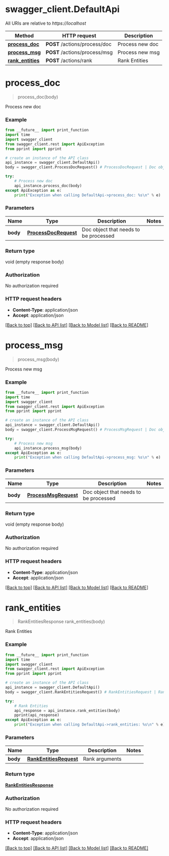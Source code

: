 # swagger_client.DefaultApi

All URIs are relative to *https://localhost*

Method | HTTP request | Description
------------- | ------------- | -------------
[**process_doc**](DefaultApi.md#process_doc) | **POST** /actions/process/doc | Process new doc
[**process_msg**](DefaultApi.md#process_msg) | **POST** /actions/process/msg | Process new msg
[**rank_entities**](DefaultApi.md#rank_entities) | **POST** /actions/rank | Rank Entities


# **process_doc**
> process_doc(body)

Process new doc



### Example
```python
from __future__ import print_function
import time
import swagger_client
from swagger_client.rest import ApiException
from pprint import pprint

# create an instance of the API class
api_instance = swagger_client.DefaultApi()
body = swagger_client.ProcessDocRequest() # ProcessDocRequest | Doc object that needs to be processed

try:
    # Process new doc
    api_instance.process_doc(body)
except ApiException as e:
    print("Exception when calling DefaultApi->process_doc: %s\n" % e)
```

### Parameters

Name | Type | Description  | Notes
------------- | ------------- | ------------- | -------------
 **body** | [**ProcessDocRequest**](ProcessDocRequest.md)| Doc object that needs to be processed | 

### Return type

void (empty response body)

### Authorization

No authorization required

### HTTP request headers

 - **Content-Type**: application/json
 - **Accept**: application/json

[[Back to top]](#) [[Back to API list]](../README.md#documentation-for-api-endpoints) [[Back to Model list]](../README.md#documentation-for-models) [[Back to README]](../README.md)

# **process_msg**
> process_msg(body)

Process new msg



### Example
```python
from __future__ import print_function
import time
import swagger_client
from swagger_client.rest import ApiException
from pprint import pprint

# create an instance of the API class
api_instance = swagger_client.DefaultApi()
body = swagger_client.ProcessMsgRequest() # ProcessMsgRequest | Doc object that needs to be processed

try:
    # Process new msg
    api_instance.process_msg(body)
except ApiException as e:
    print("Exception when calling DefaultApi->process_msg: %s\n" % e)
```

### Parameters

Name | Type | Description  | Notes
------------- | ------------- | ------------- | -------------
 **body** | [**ProcessMsgRequest**](ProcessMsgRequest.md)| Doc object that needs to be processed | 

### Return type

void (empty response body)

### Authorization

No authorization required

### HTTP request headers

 - **Content-Type**: application/json
 - **Accept**: application/json

[[Back to top]](#) [[Back to API list]](../README.md#documentation-for-api-endpoints) [[Back to Model list]](../README.md#documentation-for-models) [[Back to README]](../README.md)

# **rank_entities**
> RankEntitiesResponse rank_entities(body)

Rank Entities



### Example
```python
from __future__ import print_function
import time
import swagger_client
from swagger_client.rest import ApiException
from pprint import pprint

# create an instance of the API class
api_instance = swagger_client.DefaultApi()
body = swagger_client.RankEntitiesRequest() # RankEntitiesRequest | Rank arguments

try:
    # Rank Entities
    api_response = api_instance.rank_entities(body)
    pprint(api_response)
except ApiException as e:
    print("Exception when calling DefaultApi->rank_entities: %s\n" % e)
```

### Parameters

Name | Type | Description  | Notes
------------- | ------------- | ------------- | -------------
 **body** | [**RankEntitiesRequest**](RankEntitiesRequest.md)| Rank arguments | 

### Return type

[**RankEntitiesResponse**](RankEntitiesResponse.md)

### Authorization

No authorization required

### HTTP request headers

 - **Content-Type**: application/json
 - **Accept**: application/json

[[Back to top]](#) [[Back to API list]](../README.md#documentation-for-api-endpoints) [[Back to Model list]](../README.md#documentation-for-models) [[Back to README]](../README.md)

